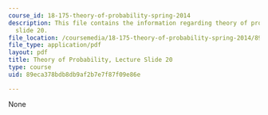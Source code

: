 ```yaml
---
course_id: 18-175-theory-of-probability-spring-2014
description: This file contains the information regarding theory of probability, lecture
  slide 20.
file_location: /coursemedia/18-175-theory-of-probability-spring-2014/89eca378bdb8db9af2b7e7f87f09e86e_MIT18_175S14_Lecture20.pdf
file_type: application/pdf
layout: pdf
title: Theory of Probability, Lecture Slide 20
type: course
uid: 89eca378bdb8db9af2b7e7f87f09e86e

---
```

None